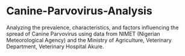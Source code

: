# Canine-Parvovirus-Analysis
Analyzing the prevalence, characteristics, and factors influencing the spread of Canine Parvovirus using data from NIMET (Nigerian Meteorological Agency) and the Ministry of Agriculture, Veterinary Department, Veterinary Hospital Akure.
